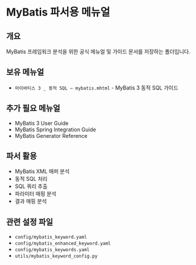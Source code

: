# MyBatis 파서용 메뉴얼

## 개요
MyBatis 프레임워크 분석을 위한 공식 메뉴얼 및 가이드 문서를 저장하는 폴더입니다.

## 보유 메뉴얼
- `마이바티스 3 _ 동적 SQL – mybatis.mhtml` - MyBatis 3 동적 SQL 가이드

## 추가 필요 메뉴얼
- MyBatis 3 User Guide
- MyBatis Spring Integration Guide
- MyBatis Generator Reference

## 파서 활용
- MyBatis XML 매퍼 분석
- 동적 SQL 처리
- SQL 쿼리 추출
- 파라미터 매핑 분석
- 결과 매핑 분석

## 관련 설정 파일
- `config/mybatis_keyword.yaml`
- `config/mybatis_enhanced_keyword.yaml`
- `config/mybatis_keywords.yaml`
- `utils/mybatis_keyword_config.py`
